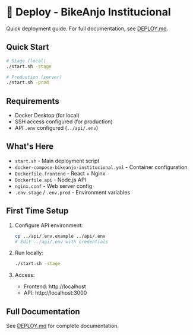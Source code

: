# 🚀 Deploy - BikeAnjo Institucional

Quick deployment guide. For full documentation, see [DEPLOY.md](DEPLOY.md).

## Quick Start

```bash
# Stage (local)
./start.sh -stage

# Production (server)
./start.sh -prod
```

## Requirements

- Docker Desktop (for local)
- SSH access configured (for production)
- API `.env` configured (`../api/.env`)

## What's Here

- `start.sh` - Main deployment script
- `docker-compose-bikeanjo-institucional.yml` - Container configuration
- `Dockerfile.frontend` - React + Nginx
- `Dockerfile.api` - Node.js API
- `nginx.conf` - Web server config
- `.env.stage` / `.env.prod` - Environment variables

## First Time Setup

1. Configure API environment:
   ```bash
   cp ../api/.env.example ../api/.env
   # Edit ../api/.env with credentials
   ```

2. Run locally:
   ```bash
   ./start.sh -stage
   ```

3. Access:
   - Frontend: http://localhost
   - API: http://localhost:3000

## Full Documentation

See [DEPLOY.md](DEPLOY.md) for complete documentation.

